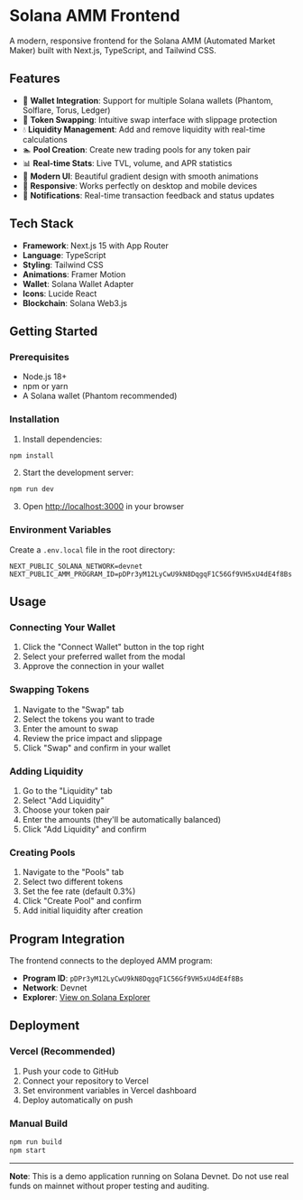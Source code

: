 # Solana AMM Frontend

A modern, responsive frontend for the Solana AMM (Automated Market Maker) built with Next.js, TypeScript, and Tailwind CSS.

## Features

- 🔗 **Wallet Integration**: Support for multiple Solana wallets (Phantom, Solflare, Torus, Ledger)
- 💱 **Token Swapping**: Intuitive swap interface with slippage protection
- 💧 **Liquidity Management**: Add and remove liquidity with real-time calculations
- 🏊 **Pool Creation**: Create new trading pools for any token pair
- 📊 **Real-time Stats**: Live TVL, volume, and APR statistics
- 🎨 **Modern UI**: Beautiful gradient design with smooth animations
- 📱 **Responsive**: Works perfectly on desktop and mobile devices
- 🔔 **Notifications**: Real-time transaction feedback and status updates

## Tech Stack

- **Framework**: Next.js 15 with App Router
- **Language**: TypeScript
- **Styling**: Tailwind CSS
- **Animations**: Framer Motion
- **Wallet**: Solana Wallet Adapter
- **Icons**: Lucide React
- **Blockchain**: Solana Web3.js

## Getting Started

### Prerequisites

- Node.js 18+
- npm or yarn
- A Solana wallet (Phantom recommended)

### Installation

1. Install dependencies:
```bash
npm install
```

2. Start the development server:
```bash
npm run dev
```

3. Open [http://localhost:3000](http://localhost:3000) in your browser

### Environment Variables

Create a `.env.local` file in the root directory:

```env
NEXT_PUBLIC_SOLANA_NETWORK=devnet
NEXT_PUBLIC_AMM_PROGRAM_ID=pDPr3yM12LyCwU9kN8DqgqF1C56Gf9VH5xU4dE4f8Bs
```

## Usage

### Connecting Your Wallet

1. Click the "Connect Wallet" button in the top right
2. Select your preferred wallet from the modal
3. Approve the connection in your wallet

### Swapping Tokens

1. Navigate to the "Swap" tab
2. Select the tokens you want to trade
3. Enter the amount to swap
4. Review the price impact and slippage
5. Click "Swap" and confirm in your wallet

### Adding Liquidity

1. Go to the "Liquidity" tab
2. Select "Add Liquidity"
3. Choose your token pair
4. Enter the amounts (they'll be automatically balanced)
5. Click "Add Liquidity" and confirm

### Creating Pools

1. Navigate to the "Pools" tab
2. Select two different tokens
3. Set the fee rate (default 0.3%)
4. Click "Create Pool" and confirm
5. Add initial liquidity after creation

## Program Integration

The frontend connects to the deployed AMM program:
- **Program ID**: `pDPr3yM12LyCwU9kN8DqgqF1C56Gf9VH5xU4dE4f8Bs`
- **Network**: Devnet
- **Explorer**: [View on Solana Explorer](https://explorer.solana.com/address/pDPr3yM12LyCwU9kN8DqgqF1C56Gf9VH5xU4dE4f8Bs?cluster=devnet)

## Deployment

### Vercel (Recommended)

1. Push your code to GitHub
2. Connect your repository to Vercel
3. Set environment variables in Vercel dashboard
4. Deploy automatically on push

### Manual Build

```bash
npm run build
npm start
```

---

**Note**: This is a demo application running on Solana Devnet. Do not use real funds on mainnet without proper testing and auditing.

